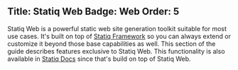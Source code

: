 ﻿Title: Statiq Web
Badge: Web
Order: 5
---
Statiq Web is a powerful static web site generation toolkit suitable for most use cases. It's built on top of [Statiq Framework](xref:framework) so you can always extend or customize it beyond those base capabilities as well. This section of the guide describes features exclusive to Statiq Web. This functionality is also available in [Statiq Docs](xref:docs) since that's build on top of Statiq Web.